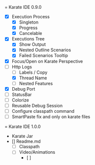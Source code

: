 = Karate IDE 0.9.0
- [X] Execution Process
  - [x] Singleton
  - [x] Progress
  - [x] Cancelable
- [X] Executions Tree
  - [x] Show Output
  - [x] Nested Outline Scenarios
  - [x] Failed Scenarios Tooltip
- [X] Focus/Open on Karate Perspective
- [ ] Http Logs
  - [ ] Labels / Copy
  - [x] Thread Name
  - [ ] Nested Features
- [X] Debug Port
- [ ] StatusBar
- [ ] Colorize
- [ ] Reusable Debug Session
- [ ] Configure classpath command
- [ ] SmartPaste fix and only on karate files

= Karate IDE 1.0.0
- Karate Jar
- [] Readme.md
  - [ ] Classpath
  - [ ] Video/Animations
    - [ ] 
